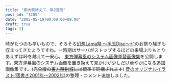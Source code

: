 ```yaml
---
title: "例大祭終えて、早2週間"
post_id: "3285"
date: "2005-05-19T00:00:00+09:00"
draft: true
tags: []
---
```



時がたつのも早いもので、そろそろ[幻想Lama祭 ～毛玉Disc～+1](http://lama.danmaq.com/lama/)のお祭り騒ぎも収まってきたようですね。一時期はサーバがストップするほどの来場ぶりもとりあえずは峠を越えて一安心。 [東方弾幕風のシステム画像差替画像集](https://danmaq.com/3286)を公開します。東方弾幕風のシステム画像を置き換えて見かけが少しだけ華やかになる追加画像集です。(~~完全版の[東方時封城](https://danmaq.com/!/thA/)には標準で同梱されます~~)  [昔のオリジナルイラスト(落書き2001年～2002年)](https://danmaq.com/category/products/illustration)の整理・コメント追加しました。
